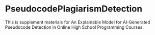 # PseudocodePlagiarismDetection

This is supplement materials for An Explainable Model for AI-Generated Pseudocode Detection in
Online High School Programming Courses.
